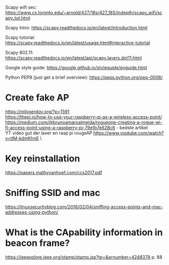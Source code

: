 Scapy wifi sec:
https://www.cs.toronto.edu/~arnold/427/18s/427_18S/indepth/scapy_wifi/scapy_tut.html

Scapy Intro:
https://scapy.readthedocs.io/en/latest/introduction.html

Scapy tutorial:
https://scapy.readthedocs.io/en/latest/usage.html#interactive-tutorial

Scapy 802.11:
https://scapy.readthedocs.io/en/latest/api/scapy.layers.dot11.html

Google style guide:
https://google.github.io/styleguide/pyguide.html

Python PEP8 (just get a brief overview):
https://peps.python.org/pep-0008/


# Create fake AP
https://miloserdov.org/?p=1591 \
https://thepi.io/how-to-use-your-raspberry-pi-as-a-wireless-access-point/ \
https://medium.com/@brunoamaroalmeida/rogueone-creating-a-rogue-wi-fi-access-point-using-a-raspberry-pi-79e1b7e628c6  - bedste artikel \
YT video gut der laver en rasp pi rougeAP 
https://www.youtube.com/watch?v=tIM-kdmKhnE \


# Key reinstallation
https://papers.mathyvanhoef.com/ccs2017.pdf

# Sniffing SSID and mac
https://linuxsecurityblog.com/2016/02/04/sniffing-access-points-and-mac-addresses-using-python/

# What is the CApability information in beacon frame?
https://ieeexplore.ieee.org/stamp/stamp.jsp?tp=&arnumber=4248378 p. 88
